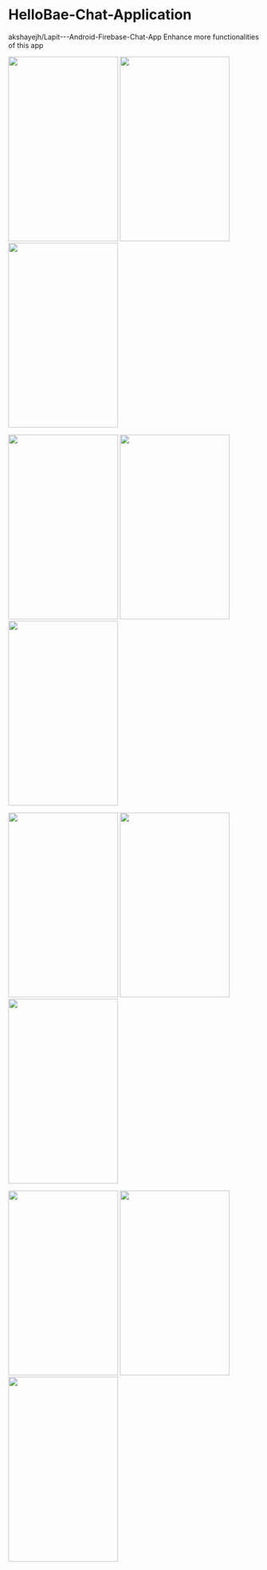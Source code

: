 # HelloBae-Chat-Application

akshayejh/Lapit---Android-Firebase-Chat-App Enhance more functionalities of this app



<image src="images/image1.jpg" width="220" height="370">  <image src="images/image2.jpg" width="220" height="370">  <image src="images/image3.jpg" width="220" height="370">


<image src="images/image4.jpg" width="220" height="370">  <image src="images/image5.jpg" width="220" height="370">  <image src="images/image6.jpg" width="220" height="370">
  
<image src="images/image12.jpg" width="220" height="370">  <image src="images/image7.jpg" width="220" height="370">  <image src="images/image8.jpg" width="220" height="370">

<image src="images/image9.jpg" width="220" height="370">  <image src="images/image10.jpg" width="220" height="370">  <image src="images/image11.jpg" width="220" height="370">
